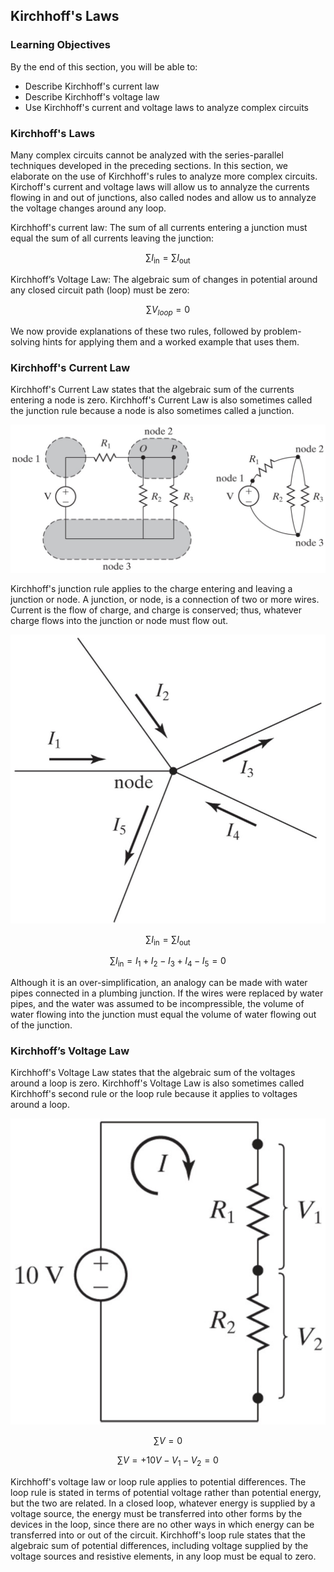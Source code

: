 ## Kirchhoff's Laws

### Learning Objectives

By the end of this section, you will be able to:

 * Describe Kirchhoff's current law
 * Describe Kirchhoff's voltage law
 * Use Kirchhoff's current and voltage laws to analyze complex circuits

### Kirchhoff's Laws

Many complex circuits cannot be analyzed with the series-parallel techniques developed in the preceding sections. In this section, we elaborate on the use of Kirchhoff's rules to analyze more complex circuits. Kirchoff's current and voltage laws will allow us to annalyze the currents flowing in and out of junctions, also called nodes and allow us to annalyze the voltage changes around any loop.

Kirchhoff's current law: The sum of all currents entering a junction must equal the sum of all currents leaving the junction:

$$
\sum I_{\mathrm{in}}=\sum I_{\mathrm{out}}
$$

Kirchhoff’s Voltage Law: The algebraic sum of changes in potential around any closed circuit path (loop) must be zero:

$$
\sum V_{loop}=0
$$

We now provide explanations of these two rules, followed by problem-solving hints for applying them and a worked example that uses them.

### Kirchhoff's Current Law

Kirchhoff's Current Law states that the algebraic sum of the currents entering a node is zero. Kirchhoff's Current Law is also sometimes called the junction rule because a node is also sometimes called a junction.

![2 nodes in a circuit](images/nodes_in_circuits.jpg)

Kirchhoff's junction rule applies to the charge entering and leaving a junction or node. A junction, or node, is a connection of two or more wires. Current is the flow of charge, and charge is conserved; thus, whatever charge flows into the junction or node must flow out.

![currents in and out of a node](images/currents_in_and_out_of_node.jpg)

$$
\sum I_{\mathrm{in}}=\sum I_{\mathrm{out}}
$$

$$
\sum I_{\mathrm{in}}= I_1 + I_2 - I_3 + I_4 - I_5 = 0
$$

Although it is an over-simplification, an analogy can be made with water pipes connected in a plumbing junction. If the wires were replaced by water pipes, and the water was assumed to be incompressible, the volume of water flowing into the junction must equal the volume of water flowing out of the junction.

### Kirchhoff’s Voltage Law

Kirchhoff's Voltage Law states that the algebraic sum of the voltages around a loop is zero. Kirchhoff's Voltage Law is also sometimes called Kirchhoff's second rule or the loop rule because it applies to voltages around a loop.

![](images/voltages_around_a_loop.jpg)

$$
\sum V=0
$$

$$
\sum V= +10V - V_1 - V_2 = 0
$$

Kirchhoff's voltage law or loop rule applies to potential differences. The loop rule is stated in terms of potential voltage rather than potential energy, but the two are related. In a closed loop, whatever energy is supplied by a voltage source, the energy must be transferred into other forms by the devices in the loop, since there are no other ways in which energy can be transferred into or out of the circuit. Kirchhoff's loop rule states that the algebraic sum of potential differences, including voltage supplied by the voltage sources and resistive elements, in any loop must be equal to zero.
